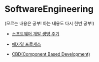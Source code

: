 # SoftwareEngineering

(모르는 내용은 공부! 아는 내용도 다시 한번 공부!)

- [소프트웨어 개발 생명 주기](https://github.com/kyeongmin-log/SoftwareEngineering/tree/main/SDLC)

- [애자일 프로세스](https://github.com/kyeongmin-log/SoftwareEngineering/tree/main/AgileProcess)

- [CBD(Component Based Development)](https://github.com/kyeongmin-log/SoftwareEngineering/tree/main/CBD)
